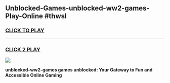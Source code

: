 
## Unblocked-Games-unblocked-ww2-games-Play-Online #thwsl
<h3>
<a href="https://news.freeplayer.one?title=unblocked-ww2-games&ref=3">CLICK TO PLAY</a></h3>
<hr>

<h3>
<a href="https://news.freeplayer.one?title=unblocked-ww2-games&ref=3">CLICK 2 PLAY</a>
  
</h3>

<a href="https://news.freeplayer.one?title=unblocked-ww2-games&ref=3"><img src="https://clearcache.store/games.png"></a>


**unblocked-ww2-games games unblocked: Your Gateway to Fun and Accessible Online Gaming**
